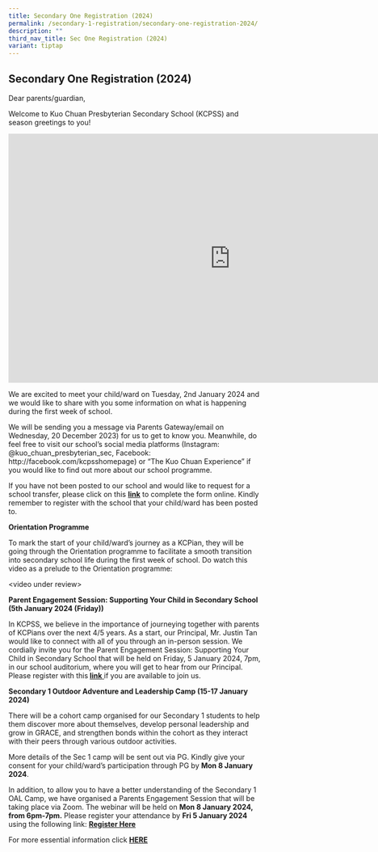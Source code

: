 ```yaml
---
title: Secondary One Registration (2024)
permalink: /secondary-1-registration/secondary-one-registration-2024/
description: ""
third_nav_title: Sec One Registration (2024)
variant: tiptap
---
```

<h2>Secondary One Registration (2024)</h2><p>Dear parents/guardian,</p><p>Welcome to Kuo Chuan Presbyterian Secondary School (KCPSS) and season greetings to you!</p><div class="iframe-wrapper"><iframe height="493" width="877" allowfullscreen="true" frameborder="0" src="https://www.youtube.com/embed/6TpnJ8mKP_I"></iframe></div><p>We are excited to meet your child/ward on Tuesday, 2nd January 2024 and we would like to share with you some information on what is happening during the first week of school.</p><p>We will be sending you a message via Parents Gateway/email on Wednesday, 20 December 2023) for us to get to know you. Meanwhile, do feel free to visit our school’s social media platforms (Instagram: @kuo_chuan_presbyterian_sec, Facebook: http://facebook.com/kcpsshomepage) or “The Kuo Chuan Experience” if you would like to find out more about our school programme.</p><p>If you have not been posted to our school and would like to request for a school transfer, please click on this <strong><a href="https://go.gov.sg/kcps1schtransfer2024" rel="noopener noreferrer nofollow" target="_blank">link</a></strong> to complete the form online. Kindly remember to register with the school that your child/ward has been posted to.</p><p><strong>Orientation Programme</strong></p><p>To mark the start of your child/ward’s journey as a KCPian, they will be going through the Orientation programme to facilitate a smooth transition into secondary school life during the first week of school. Do watch this video as a prelude to the Orientation programme:</p><p>&lt;video under review&gt;</p><p><strong>Parent Engagement Session: Supporting Your Child in Secondary School (5th January 2024 (Friday))</strong></p><p>In KCPSS, we believe in the importance of journeying together with parents of KCPians over the next 4/5 years. As a start, our Principal, Mr. Justin Tan would like to connect with all of you through an in-person session. We cordially invite you for the Parent Engagement Session: Supporting Your Child in Secondary School that will be held on Friday, 5 January 2024, 7pm, in our school auditorium, where you will get to hear from our Principal. Please register with this<strong> <a href="https://go.gov.sg/kcps12024parentengagement" rel="noopener noreferrer nofollow" target="_blank">link</a></strong><a href="https://go.gov.sg/kcps12024parentengagement" rel="noopener noreferrer nofollow" target="_blank"> </a>if you are available to join us.</p><p></p><p><strong>Secondary 1 Outdoor Adventure and Leadership Camp (15-17 January 2024)&nbsp;</strong></p><p>There will be a cohort camp organised for our Secondary 1 students to help them discover more about themselves, develop personal leadership and grow in GRACE, and strengthen bonds within the cohort as they interact with their peers through various outdoor activities.&nbsp;&nbsp;</p><p></p><p>More details of the Sec 1 camp will be sent out via PG. Kindly give your consent for your child/ward’s participation through PG by <strong>Mon 8 January 2024</strong>.&nbsp;&nbsp;</p><p></p><p>In addition, to allow you to have a better understanding of the Secondary 1 OAL Camp, we have organised a Parents Engagement Session that will be taking place via Zoom. The webinar will be held on <strong>Mon 8 January 2024, from 6pm-7pm.</strong> Please register your attendance by <strong>Fri 5 January 2024</strong> using the following link: <strong><a href="https://moe-singapore.zoom.us/webinar/register/WN_Iuzq7xhHQa-LE4gFYd2YMQ" rel="noopener noreferrer nofollow" target="_blank">Register Here</a> </strong></p><p>For more essential information click <strong><a href="https://kuochuanpresbyteriansec.moe.edu.sg/secondary-1-registration/sec-one-registration-2024/essential-information/" rel="noopener noreferrer nofollow" target="_blank">HERE</a></strong></p>